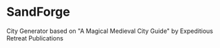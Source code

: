 # SandForge
City Generator based on "A Magical Medieval City Guide" by Expeditious Retreat Publications
